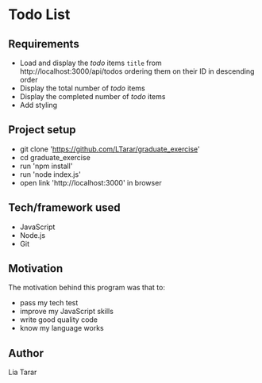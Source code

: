 # Todo List

## Requirements
- Load and display the _todo_ items `title` from http://localhost:3000/api/todos ordering them on their ID in descending order
- Display the total number of _todo_ items
- Display the completed number of _todo_ items
- Add styling

## Project setup
- git clone 'https://github.com/LTarar/graduate_exercise'
- cd graduate_exercise
- run 'npm install'
- run 'node index.js'
- open link 'http://localhost:3000' in browser

## Tech/framework used
- JavaScript
- Node.js
- Git

## Motivation
The motivation behind this program was that to:
- pass my tech test
- improve my JavaScript skills
- write good quality code
- know my language works

## Author
Lia Tarar
